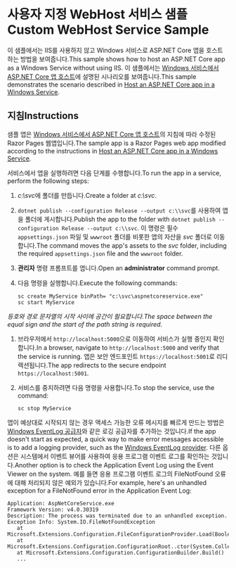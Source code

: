 # <a name="custom-webhost-service-sample"></a><span data-ttu-id="a86e6-101">사용자 지정 WebHost 서비스 샘플</span><span class="sxs-lookup"><span data-stu-id="a86e6-101">Custom WebHost Service Sample</span></span>

<span data-ttu-id="a86e6-102">이 샘플에서는 IIS를 사용하지 않고 Windows 서비스로 ASP.NET Core 앱을 호스트하는 방법을 보여줍니다.</span><span class="sxs-lookup"><span data-stu-id="a86e6-102">This sample shows how to host an ASP.NET Core app as a Windows Service without using IIS.</span></span> <span data-ttu-id="a86e6-103">이 샘플에서는 [Windows 서비스에서 ASP.NET Core 앱 호스트](https://docs.microsoft.com/aspnet/core/host-and-deploy/windows-service)에 설명된 시나리오를 보여줍니다.</span><span class="sxs-lookup"><span data-stu-id="a86e6-103">This sample demonstrates the scenario described in [Host an ASP.NET Core app in a Windows Service](https://docs.microsoft.com/aspnet/core/host-and-deploy/windows-service).</span></span>

## <a name="instructions"></a><span data-ttu-id="a86e6-104">지침</span><span class="sxs-lookup"><span data-stu-id="a86e6-104">Instructions</span></span>

<span data-ttu-id="a86e6-105">샘플 앱은 [Windows 서비스에서 ASP.NET Core 앱 호스트](https://docs.microsoft.com/aspnet/core/host-and-deploy/windows-service)의 지침에 따라 수정된 Razor Pages 웹앱입니다.</span><span class="sxs-lookup"><span data-stu-id="a86e6-105">The sample app is a Razor Pages web app modified according to the instructions in [Host an ASP.NET Core app in a Windows Service](https://docs.microsoft.com/aspnet/core/host-and-deploy/windows-service).</span></span>

<span data-ttu-id="a86e6-106">서비스에서 앱을 실행하려면 다음 단계를 수행합니다.</span><span class="sxs-lookup"><span data-stu-id="a86e6-106">To run the app in a service, perform the following steps:</span></span>

1. <span data-ttu-id="a86e6-107">*c:\svc*에 폴더를 만듭니다.</span><span class="sxs-lookup"><span data-stu-id="a86e6-107">Create a folder at *c:\svc*.</span></span>

1. <span data-ttu-id="a86e6-108">`dotnet publish --configuration Release --output c:\\svc`를 사용하여 앱을 폴더에 게시합니다.</span><span class="sxs-lookup"><span data-stu-id="a86e6-108">Publish the app to the folder with `dotnet publish --configuration Release --output c:\\svc`.</span></span> <span data-ttu-id="a86e6-109">이 명령은 필수 `appsettings.json` 파일 및 `wwwroot` 폴더를 비롯한 앱의 자산을 *svc* 폴더로 이동합니다.</span><span class="sxs-lookup"><span data-stu-id="a86e6-109">The command moves the app's assets to the *svc* folder, including the required `appsettings.json` file and the `wwwroot` folder.</span></span>

1. <span data-ttu-id="a86e6-110">**관리자** 명령 프롬프트를 엽니다.</span><span class="sxs-lookup"><span data-stu-id="a86e6-110">Open an **administrator** command prompt.</span></span>

1. <span data-ttu-id="a86e6-111">다음 명령을 실행합니다.</span><span class="sxs-lookup"><span data-stu-id="a86e6-111">Execute the following commands:</span></span>

   ```console
   sc create MyService binPath= "c:\svc\aspnetcoreservice.exe"
   sc start MyService
   ```

  <span data-ttu-id="a86e6-112">*등호와 경로 문자열의 시작 사이에 공간이 필요합니다.*</span><span class="sxs-lookup"><span data-stu-id="a86e6-112">*The space between the equal sign and the start of the path string is required.*</span></span>

1. <span data-ttu-id="a86e6-113">브라우저에서 `http://localhost:5000`으로 이동하여 서비스가 실행 중인지 확인합니다.</span><span class="sxs-lookup"><span data-stu-id="a86e6-113">In a browser, navigate to `http://localhost:5000` and verify that the service is running.</span></span> <span data-ttu-id="a86e6-114">앱은 보안 엔드포인트 `https://localhost:5001`로 리디렉션됩니다.</span><span class="sxs-lookup"><span data-stu-id="a86e6-114">The app redirects to the secure endpoint `https://localhost:5001`.</span></span>

1. <span data-ttu-id="a86e6-115">서비스를 중지하려면 다음 명령을 사용합니다.</span><span class="sxs-lookup"><span data-stu-id="a86e6-115">To stop the service, use the command:</span></span>

   ```console
   sc stop MyService
   ```

<span data-ttu-id="a86e6-116">앱이 예상대로 시작되지 않는 경우 액세스 가능한 오류 메시지를 빠르게 만드는 방법은 [Windows EventLog 공급자](https://docs.microsoft.com/aspnet/core/fundamentals/logging/index#eventlog)와 같은 로깅 공급자를 추가하는 것입니다.</span><span class="sxs-lookup"><span data-stu-id="a86e6-116">If the app doesn't start as expected, a quick way to make error messages accessible is to add a logging provider, such as the [Windows EventLog provider](https://docs.microsoft.com/aspnet/core/fundamentals/logging/index#eventlog).</span></span> <span data-ttu-id="a86e6-117">다른 옵션은 시스템에서 이벤트 뷰어를 사용하여 응용 프로그램 이벤트 로그를 확인하는 것입니다.</span><span class="sxs-lookup"><span data-stu-id="a86e6-117">Another option is to check the Application Event Log using the Event Viewer on the system.</span></span> <span data-ttu-id="a86e6-118">예를 들면 응용 프로그램 이벤트 로그의 FileNotFound 오류에 대해 처리되지 않은 예외가 있습니다.</span><span class="sxs-lookup"><span data-stu-id="a86e6-118">For example, here's an unhandled exception for a FileNotFound error in the Application Event Log:</span></span>

```console
Application: AspNetCoreService.exe
Framework Version: v4.0.30319
Description: The process was terminated due to an unhandled exception.
Exception Info: System.IO.FileNotFoundException
   at Microsoft.Extensions.Configuration.FileConfigurationProvider.Load(Boolean)
   at Microsoft.Extensions.Configuration.ConfigurationRoot..ctor(System.Collections.Generic.IList`1<Microsoft.Extensions.Configuration.IConfigurationProvider>)
   at Microsoft.Extensions.Configuration.ConfigurationBuilder.Build()
   ...
```
